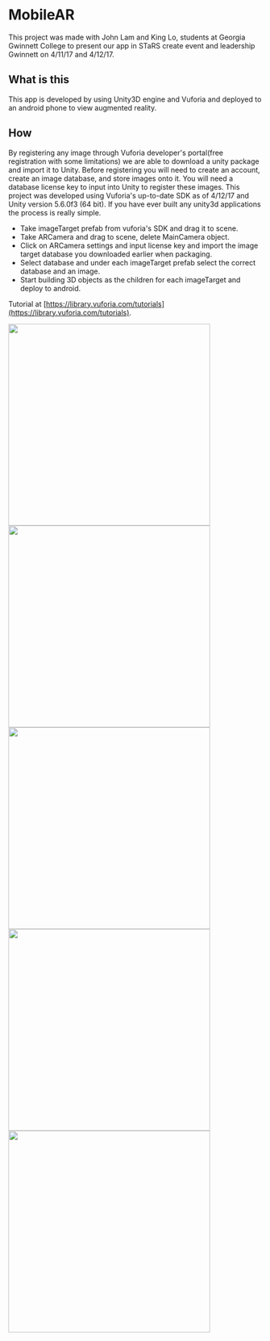 # MobileAR
This project was made with John Lam and King Lo, students at Georgia Gwinnett College to present our app in STaRS create event and leadership Gwinnett on 4/11/17 and 4/12/17.

## What is this
This app is developed by using Unity3D engine and Vuforia and deployed to an android phone to view augmented reality.

## How
By registering any image through Vuforia developer's portal(free registration with some limitations) we are able to download a unity package and import it to Unity. Before registering you will need to create an account, create an image database, and store images onto it. You will need a database license key to input into Unity to register these images.
This project was developed using Vuforia's up-to-date SDK as of 4/12/17 and Unity version 5.6.0f3 (64 bit).
If you have ever built any unity3d applications the process is really simple.
* Take imageTarget prefab from vuforia's SDK and drag it to scene.
* Take ARCamera and drag to scene, delete MainCamera object.
* Click on ARCamera settings and input license key and import the image target database you downloaded earlier when packaging.
* Select database and under each imageTarget prefab select the correct database and an image.
* Start building 3D objects as the children for each imageTarget and deploy to android.

Tutorial at [https://library.vuforia.com/tutorials](https://library.vuforia.com/tutorials).

<img src="/mobile_ar/mobile_ar_planets_00.png" width="400"/>
<img src="/mobile_ar/mobile_ar_planets_01.png" width="400"/>
<img src="/mobile_ar/mobile_ar_maze_00.png" width="400" height="400"/>
<img src="/mobile_ar/mobile_ar_skeleton_00.png" width="400"/>
<img src="/mobile_ar/mobile_ar_office_00.png" width="400"/>
